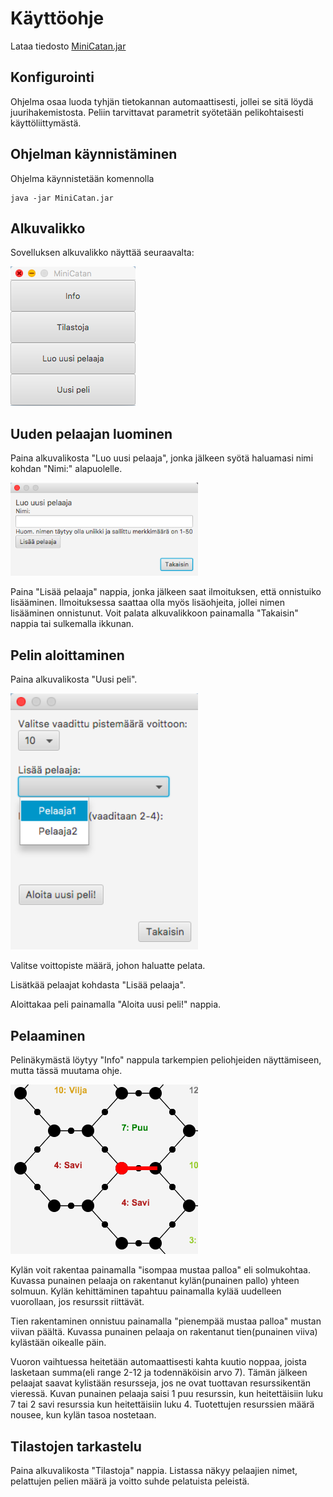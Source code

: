# Käyttöohje

Lataa tiedosto [MiniCatan.jar](https://github.com/014728019/otm-harjoitustyo/releases)

## Konfigurointi

Ohjelma osaa luoda tyhjän tietokannan automaattisesti, jollei se sitä löydä juurihakemistosta. Peliin tarvittavat parametrit syötetään pelikohtaisesti käyttöliittymästä.

## Ohjelman käynnistäminen

Ohjelma käynnistetään komennolla 

```
java -jar MiniCatan.jar
```

## Alkuvalikko

Sovelluksen alkuvalikko näyttää seuraavalta:

<img src="https://github.com/014728019/otm-harjoitustyo/blob/master/MiniCatan/dokumentointi/resurssit/alkuvalikko.png" width="200">

## Uuden pelaajan luominen

Paina alkuvalikosta "Luo uusi pelaaja", jonka jälkeen syötä haluamasi nimi kohdan "Nimi:" alapuolelle.

<img src="https://github.com/014728019/otm-harjoitustyo/blob/master/MiniCatan/dokumentointi/resurssit/uusipelaaja.png" width="300">

Paina "Lisää pelaaja" nappia, jonka jälkeen saat ilmoituksen, että onnistuiko lisääminen. Ilmoituksessa saattaa olla myös lisäohjeita, jollei nimen lisääminen onnistunut. Voit palata alkuvalikkoon painamalla "Takaisin" nappia tai sulkemalla ikkunan.

## Pelin aloittaminen

Paina alkuvalikosta "Uusi peli".

<img src="https://github.com/014728019/otm-harjoitustyo/blob/master/MiniCatan/dokumentointi/resurssit/pelinaloittaminen.png" width="300">

Valitse voittopiste määrä, johon haluatte pelata.

Lisätkää pelaajat kohdasta "Lisää pelaaja".

Aloittakaa peli painamalla "Aloita uusi peli!" nappia.

## Pelaaminen

Pelinäkymästä löytyy "Info" nappula tarkempien peliohjeiden näyttämiseen, mutta tässä muutama ohje.

<img src="https://github.com/014728019/otm-harjoitustyo/blob/master/MiniCatan/dokumentointi/resurssit/solmujatie.png" width="300">

Kylän voit rakentaa painamalla "isompaa mustaa palloa" eli solmukohtaa. Kuvassa punainen pelaaja on rakentanut kylän(punainen pallo) yhteen solmuun. Kylän kehittäminen tapahtuu painamalla kylää uudelleen vuorollaan, jos resurssit riittävät.

Tien rakentaminen onnistuu painamalla "pienempää mustaa palloa" mustan viivan päältä. Kuvassa punainen pelaaja on rakentanut tien(punainen viiva) kylästään oikealle päin.

Vuoron vaihtuessa heitetään automaattisesti kahta kuutio noppaa, joista lasketaan summa(eli range 2-12 ja todennäköisin arvo 7). Tämän jälkeen pelaajat saavat kylistään resursseja, jos ne ovat tuottavan resurssikentän vieressä. Kuvan punainen pelaaja saisi 1 puu resurssin, kun heitettäisiin luku 7 tai 2 savi resurssia kun heitettäisiin luku 4. Tuotettujen resurssien määrä nousee, kun kylän tasoa nostetaan.

## Tilastojen tarkastelu

Paina alkuvalikosta "Tilastoja" nappia. Listassa näkyy pelaajien nimet, pelattujen pelien määrä ja voitto suhde pelatuista peleistä.

